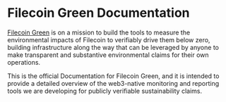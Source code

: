 # Filecoin Green Documentation

[Filecoin Green](https://green.filecoin.io/) is on a mission to build the tools to measure the environmental impacts of Filecoin to verifiably drive them below zero, building infrastructure along the way that can be leveraged by anyone to make transparent and substantive environmental claims for their own operations.

This is the official Documentation for Filecoin Green, and it is intended to provide a detailed overview of the web3-native monitoring and reporting tools we are developing for publicly verifiable sustainability claims.
